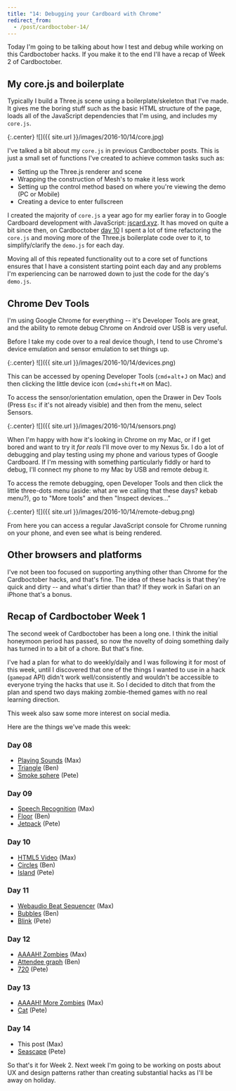```yaml
---
title: "14: Debugging your Cardboard with Chrome"
redirect_from:
  - /post/cardboctober-14/
---
```


Today I'm going to be talking about how I test and debug while working on this Cardboctober hacks. If you make it to the end I'll have a recap of Week 2 of Cardboctober.

<!-- more -->

## My core.js and boilerplate

Typically I build a Three.js scene using a boilerplate/skeleton that I've made. It gives me the boring stuff such as the basic HTML structure of the page, loads all of the JavaScript dependencies that I'm using, and includes my `core.js`.

{:.center}
![]({{ site.url }}/images/2016-10/14/core.jpg)

I've talked a bit about my `core.js` in previous Cardboctober posts. This is just a small set of functions I've created to achieve common tasks such as:

- Setting up the Three.js renderer and scene
- Wrapping the construction of Mesh's to make it less work
- Setting up the control method based on where you're viewing the demo (PC or Mobile)
- Creating a device to enter fullscreen

I created the majority of `core.js` a year ago for my earlier foray in to Google Cardboard development with JavaScript: [jscard.xyz](https://jscard.xyz). It has moved on quite a bit since then, on Cardboctober [day 10](https://github.com/cardboctober/max/commit/eddb03a8a0304a8ce43847567e343b5964b0a545) I spent a lot of time refactoring the `core.js` and moving more of the Three.js boilerplate code over to it, to simplify/clarify the `demo.js` for each day.

Moving all of this repeated functionality out to a core set of functions ensures that I have a consistent starting point each day and any problems I'm experiencing can be narrowed down to just the code for the day's `demo.js`.

## Chrome Dev Tools

I'm using Google Chrome for everything -- it's Developer Tools are great, and the ability to remote debug Chrome on Android over USB is very useful.

Before I take my code over to a real device though, I tend to use Chrome's device emulation and sensor emulation to set things up.

{:.center}
![]({{ site.url }}/images/2016-10/14/devices.png)

This can be accessed by opening Developer Tools (`cmd`+`alt`+`J` on Mac) and then clicking the little device icon (`cmd`+`shift`+`M` on Mac).

To access the sensor/orientation emulation, open the Drawer in Dev Tools (Press `Esc` if it's not already visible) and then from the menu, select Sensors.

{:.center}
![]({{ site.url }}/images/2016-10/14/sensors.png)

When I'm happy with how it's looking in Chrome on my Mac, or if I get bored and want to try it _for reals_ I'll move over to my Nexus 5x. I do a lot of debugging and play testing using my phone and various types of Google Cardboard. If I'm messing with something particularly fiddly or hard to debug, I'll connect my phone to my Mac by USB and remote debug it.

To access the remote debugging, open Developer Tools and then click the little three-dots menu (aside: what are we calling that these days? kebab menu?), go to "More tools" and then "Inspect devices..."

{:.center}
![]({{ site.url }}/images/2016-10/14/remote-debug.png)

From here you can access a regular JavaScript console for Chrome running on your phone, and even see what is being rendered.

## Other browsers and platforms

I've not been too focused on supporting anything other than Chrome for the Cardboctober hacks, and that's fine. The idea of these hacks is that they're quick and dirty -- and what's dirtier than that? If they work in Safari on an iPhone that's a bonus.

## Recap of Cardboctober Week 1

The second week of Cardboctober has been a long one. I think the initial honeymoon period has passed, so now the novelty of doing something daily has turned in to a bit of a chore. But that's fine.

I've had a plan for what to do weekly/daily and I was following it for most of this week, until I discovered that one of the things I wanted to use in a hack (`gamepad` API) didn't work well/consistently and wouldn't be accessible to everyone trying the hacks that use it. So I decided to ditch that from the plan and spend two days making zombie-themed games with no real learning direction.

This week also saw some more interest on social media.

Here are the things we've made this week:

### Day 08
- [Playing Sounds](https://cardboctober.xyz/max/08/) (Max)
- [Triangle](https://cardboctober.xyz/ben/08/) (Ben)
- [Smoke sphere](https://cardboctober.xyz/pete/08/) (Pete)

### Day 09
- [Speech Recognition](https://cardboctober.xyz/max/09/) (Max)
- [Floor](https://cardboctober.xyz/ben/09/) (Ben)
- [Jetpack](https://cardboctober.xyz/pete/09/) (Pete)

### Day 10
- [HTML5 Video](https://cardboctober.xyz/max/10/) (Max)
- [Circles](https://cardboctober.xyz/ben/10/) (Ben)
- [Island](https://cardboctober.xyz/pete/10/) (Pete)

### Day 11
- [Webaudio Beat Sequencer](https://cardboctober.xyz/max/11/) (Max)
- [Bubbles](https://cardboctober.xyz/ben/11/) (Ben)
- [Blink](https://cardboctober.xyz/pete/11/) (Pete)

### Day 12
- [AAAAH! Zombies](https://cardboctober.xyz/max/12/) (Max)
- [Attendee graph](https://cardboctober.xyz/ben/12/) (Ben)
- [720](https://cardboctober.xyz/pete/12/) (Pete)

### Day 13
- [AAAAH! More Zombies](https://cardboctober.xyz/max/13/) (Max)
- [Cat](https://cardboctober.xyz/pete/13/) (Pete)

### Day 14
- This post (Max)
- [Seascape](https://cardboctober.xyz/pete/14/) (Pete)

So that's it for Week 2. Next week I'm going to be working on posts about UX and design patterns rather than creating substantial hacks as I'll be away on holiday.
